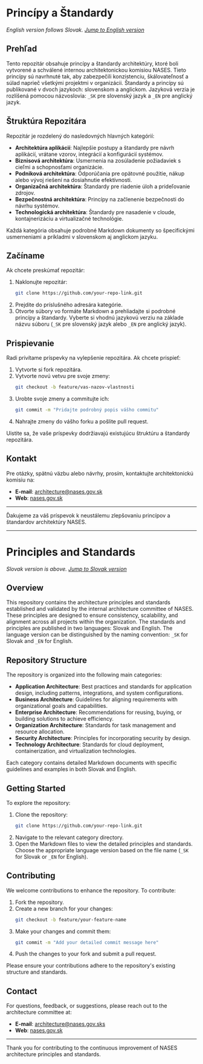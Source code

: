 # Princípy a Štandardy

*English version follows Slovak. [Jump to English version](#principles-and-standards)*

## Prehľad
Tento repozitár obsahuje princípy a štandardy architektúry, ktoré boli vytvorené a schválené internou architektonickou komisiou NASES. Tieto princípy sú navrhnuté tak, aby zabezpečili konzistenciu, škálovateľnosť a súlad naprieč všetkými projektmi v organizácii. Štandardy a princípy sú publikované v dvoch jazykoch: slovenskom a anglickom. Jazyková verzia je rozlíšená pomocou názvoslovia: `_SK` pre slovenský jazyk a `_EN` pre anglický jazyk.

## Štruktúra Repozitára
Repozitár je rozdelený do nasledovných hlavných kategórií:

- **Architektúra aplikácií**: Najlepšie postupy a štandardy pre návrh aplikácií, vrátane vzorov, integrácií a konfigurácií systémov.
- **Biznisová architektúra**: Usmernenia na zosúladenie požiadaviek s cieľmi a schopnosťami organizácie.
- **Podniková architektúra**: Odporúčania pre opätovné použitie, nákup alebo vývoj riešení na dosiahnutie efektívnosti.
- **Organizačná architektúra**: Štandardy pre riadenie úloh a prideľovanie zdrojov.
- **Bezpečnostná architektúra**: Princípy na začlenenie bezpečnosti do návrhu systémov.
- **Technologická architektúra**: Štandardy pre nasadenie v cloude, kontajnerizáciu a virtualizačné technológie.

Každá kategória obsahuje podrobné Markdown dokumenty so špecifickými usmerneniami a príkladmi v slovenskom aj anglickom jazyku.

## Začíname
Ak chcete preskúmať repozitár:

1. Naklonujte repozitár:
   ```bash
   git clone https://github.com/your-repo-link.git
   ```
2. Prejdite do príslušného adresára kategórie.
3. Otvorte súbory vo formáte Markdown a prehliadajte si podrobné princípy a štandardy. Vyberte si vhodnú jazykovú verziu na základe názvu súboru (`_SK` pre slovenský jazyk alebo `_EN` pre anglický jazyk).

## Prispievanie
Radi privítame príspevky na vylepšenie repozitára. Ak chcete prispieť:

1. Vytvorte si fork repozitára.
2. Vytvorte novú vetvu pre svoje zmeny:
   ```bash
   git checkout -b feature/vas-nazov-vlastnosti
   ```
3. Urobte svoje zmeny a commitujte ich:
   ```bash
   git commit -m "Pridajte podrobný popis vášho commitu"
   ```
4. Nahrajte zmeny do vášho forku a pošlite pull request.

Uistite sa, že vaše príspevky dodržiavajú existujúcu štruktúru a štandardy repozitára.

## Kontakt
Pre otázky, spätnú väzbu alebo návrhy, prosím, kontaktujte architektonickú komisiu na:

- **E-mail**: [architecture@nases.gov.sk](mailto:architecture@nases.gov.sk?subject=#principy_a_standardy)
- **Web**: [nases.gov.sk](https://nases.gov.sk/kontakt)

---

Ďakujeme za váš príspevok k neustálemu zlepšovaniu princípov a štandardov architektúry NASES.

---

# Principles and Standards

*Slovak version is above. [Jump to Slovak version](#princípy-a-štandardy)*

## Overview
This repository contains the architecture principles and standards established and validated by the internal architecture committee of NASES. These principles are designed to ensure consistency, scalability, and alignment across all projects within the organization. The standards and principles are published in two languages: Slovak and English. The language version can be distinguished by the naming convention: `_SK` for Slovak and `_EN` for English.

## Repository Structure
The repository is organized into the following main categories:

- **Application Architecture**: Best practices and standards for application design, including patterns, integrations, and system configurations.
- **Business Architecture**: Guidelines for aligning requirements with organizational goals and capabilities.
- **Enterprise Architecture**: Recommendations for reusing, buying, or building solutions to achieve efficiency.
- **Organization Architecture**: Standards for task management and resource allocation.
- **Security Architecture**: Principles for incorporating security by design.
- **Technology Architecture**: Standards for cloud deployment, containerization, and virtualization technologies.

Each category contains detailed Markdown documents with specific guidelines and examples in both Slovak and English.

## Getting Started
To explore the repository:

1. Clone the repository:
   ```bash
   git clone https://github.com/your-repo-link.git
   ```
2. Navigate to the relevant category directory.
3. Open the Markdown files to view the detailed principles and standards. Choose the appropriate language version based on the file name (`_SK` for Slovak or `_EN` for English).

## Contributing
We welcome contributions to enhance the repository. To contribute:

1. Fork the repository.
2. Create a new branch for your changes:
   ```bash
   git checkout -b feature/your-feature-name
   ```
3. Make your changes and commit them:
   ```bash
   git commit -m "Add your detailed commit message here"
   ```
4. Push the changes to your fork and submit a pull request.

Please ensure your contributions adhere to the repository's existing structure and standards.

## Contact
For questions, feedback, or suggestions, please reach out to the architecture committee at:

- **E-mail**: [architecture@nases.gov.sks](mailto:architecture@nases.gov.sk?subject=#principles_and_standards)
- **Web**: [nases.gov.sk](https://nases.gov.sk/kontakt)

---

Thank you for contributing to the continuous improvement of NASES architecture principles and standards.
